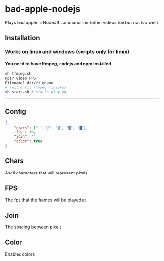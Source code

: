 # bad-apple-nodejs
Plays bad apple in NodeJS command line (other videos too but not too well)

## Installation
### Works on linux and windows (scripts only for linux)
#### You need to have ffmpeg, nodejs and npm installed
```sh
sh ffmpeg.sh
Fps? video FPS
Filename? dir/filename
# wait until ffmpeg finishes
sh start.sh # starts playing
```
---

## Config
```json
{
    "chars": [" ","░", "▒", "▓", "█"],
    "fps": 30,
    "join": "",
    "color": true
}
```

## Chars
Ascii characters that will represent pixels

## FPS
The fps that the frames will be played at

## Join
The spacing between pixels

## Color
Enables colors